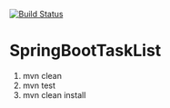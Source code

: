 [![Build Status](https://travis-ci.org/SupachaiChaipratum/SpringbootTask.svg?branch=master)](https://travis-ci.org/SupachaiChaipratum/SpringbootTask)

# SpringBootTaskList

1. mvn clean
2. mvn test
3. mvn clean install 


